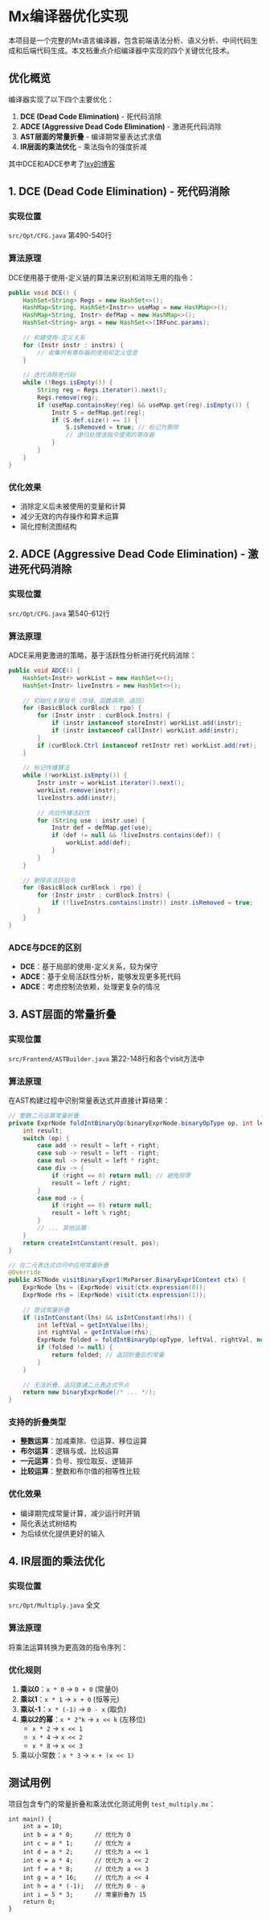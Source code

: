 # Mx编译器优化实现

本项目是一个完整的Mx语言编译器，包含前端语法分析、语义分析、中间代码生成和后端代码生成。本文档重点介绍编译器中实现的四个关键优化技术。

## 优化概览

编译器实现了以下四个主要优化：

1. **DCE (Dead Code Elimination)** - 死代码消除
2. **ADCE (Aggressive Dead Code Elimination)** - 激进死代码消除  
3. **AST层面的常量折叠** - 编译期常量表达式求值
4. **IR层面的乘法优化** - 乘法指令的强度折减

其中DCE和ADCE参考了[lxy的博客](https://www.cnblogs.com/lixingyang/p/17728846.html)

## 1. DCE (Dead Code Elimination) - 死代码消除

### 实现位置
`src/Opt/CFG.java` 第490-540行

### 算法原理
DCE使用基于使用-定义链的算法来识别和消除无用的指令：

```java
public void DCE() {
    HashSet<String> Regs = new HashSet<>();
    HashMap<String, HashSet<Instr>> useMap = new HashMap<>();
    HashMap<String, Instr> defMap = new HashMap<>();
    HashSet<String> args = new HashSet<>(IRFunc.params);
    
    // 构建使用-定义关系
    for (Instr instr : instrs) {
        // 收集所有寄存器的使用和定义信息
    }
    
    // 迭代消除死代码
    while (!Regs.isEmpty()) {
        String reg = Regs.iterator().next();
        Regs.remove(reg);
        if (useMap.containsKey(reg) && useMap.get(reg).isEmpty()) {
            Instr S = defMap.get(reg);
            if (S.def.size() == 1) {
                S.isRemoved = true; // 标记为删除
                // 递归处理该指令使用的寄存器
            }
        }
    }
}
```

### 优化效果
- 消除定义后未被使用的变量和计算
- 减少无效的内存操作和算术运算
- 简化控制流图结构

## 2. ADCE (Aggressive Dead Code Elimination) - 激进死代码消除

### 实现位置  
`src/Opt/CFG.java` 第540-612行

### 算法原理
ADCE采用更激进的策略，基于活跃性分析进行死代码消除：

```java
public void ADCE() {
    HashSet<Instr> workList = new HashSet<>();
    HashSet<Instr> liveInstrs = new HashSet<>();
    
    // 初始化关键指令（存储、函数调用、返回）
    for (BasicBlock curBlock : rpo) {
        for (Instr instr : curBlock.Instrs) {
            if (instr instanceof storeInstr) workList.add(instr);
            if (instr instanceof callInstr) workList.add(instr);
        }
        if (curBlock.Ctrl instanceof retInstr ret) workList.add(ret);
    }
    
    // 标记传播算法
    while (!workList.isEmpty()) {
        Instr instr = workList.iterator().next();
        workList.remove(instr);
        liveInstrs.add(instr);
        
        // 向后传播活跃性
        for (String use : instr.use) {
            Instr def = defMap.get(use);
            if (def != null && !liveInstrs.contains(def)) {
                workList.add(def);
            }
        }
    }
    
    // 删除非活跃指令
    for (BasicBlock curBlock : rpo) {
        for (Instr instr : curBlock.Instrs) {
            if (!liveInstrs.contains(instr)) instr.isRemoved = true;
        }
    }
}
```

### ADCE与DCE的区别
- **DCE**：基于局部的使用-定义关系，较为保守
- **ADCE**：基于全局活跃性分析，能够发现更多死代码
- **ADCE**：考虑控制流依赖，处理更复杂的情况

## 3. AST层面的常量折叠

### 实现位置
`src/Frontend/ASTBuilder.java` 第22-148行和各个visit方法中

### 算法原理
在AST构建过程中识别常量表达式并直接计算结果：

```java
// 整数二元运算常量折叠
private ExprNode foldIntBinaryOp(binaryExprNode.binaryOpType op, int left, int right, position pos) {
    int result;
    switch (op) {
        case add -> result = left + right;
        case sub -> result = left - right;
        case mul -> result = left * right;
        case div -> {
            if (right == 0) return null; // 避免除零
            result = left / right;
        }
        case mod -> {
            if (right == 0) return null;
            result = left % right;
        }
        // ... 其他运算
    }
    return createIntConstant(result, pos);
}

// 在二元表达式访问中应用常量折叠
@Override
public ASTNode visitBinaryExpr1(MxParser.BinaryExpr1Context ctx) {
    ExprNode lhs = (ExprNode) visit(ctx.expression(0));
    ExprNode rhs = (ExprNode) visit(ctx.expression(1));
    
    // 尝试常量折叠
    if (isIntConstant(lhs) && isIntConstant(rhs)) {
        int leftVal = getIntValue(lhs);
        int rightVal = getIntValue(rhs);
        ExprNode folded = foldIntBinaryOp(opType, leftVal, rightVal, new position(ctx));
        if (folded != null) {
            return folded; // 返回折叠后的常量
        }
    }
    
    // 无法折叠，返回普通二元表达式节点
    return new binaryExprNode(/* ... */);
}
```

### 支持的折叠类型
- **整数运算**：加减乘除、位运算、移位运算
- **布尔运算**：逻辑与或、比较运算  
- **一元运算**：负号、按位取反、逻辑非
- **比较运算**：整数和布尔值的相等性比较

### 优化效果
- 编译期完成常量计算，减少运行时开销
- 简化表达式树结构
- 为后续优化提供更好的输入

## 4. IR层面的乘法优化

### 实现位置
`src/Opt/Multiply.java` 全文

### 算法原理
将乘法运算转换为更高效的指令序列：

### 优化规则
1. **乘以0**：`x * 0` → `0 + 0` (常量0)
2. **乘以1**：`x * 1` → `x + 0` (恒等元)  
3. **乘以-1**：`x * (-1)` → `0 - x` (取负)
4. **乘以2的幂**：`x * 2^k` → `x << k` (左移位)
   - `x * 2` → `x << 1`
   - `x * 4` → `x << 2`  
   - `x * 8` → `x << 3`
5. 乘以小常数：`x * 3` → `x + (x << 1)`



## 测试用例

项目包含专门的常量折叠和乘法优化测试用例 `test_multiply.mx`：

```mx
int main() {
    int a = 10;
    int b = a * 0;      // 优化为 0
    int c = a * 1;      // 优化为 a
    int d = a * 2;      // 优化为 a << 1
    int e = a * 4;      // 优化为 a << 2
    int f = a * 8;      // 优化为 a << 3
    int g = a * 16;     // 优化为 a << 4
    int h = a * (-1);   // 优化为 0 - a
    int i = 5 * 3;      // 常量折叠为 15
    return 0;
}
```
